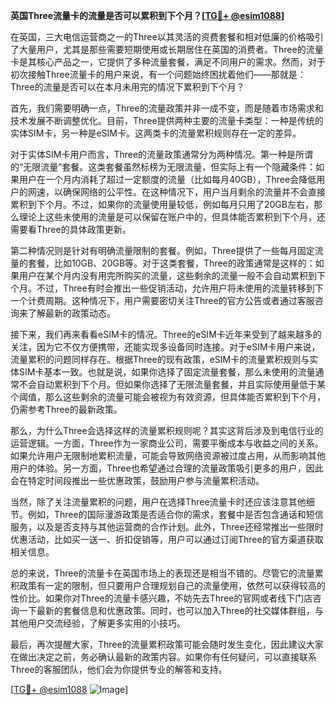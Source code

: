 **英国Three流量卡的流量是否可以累积到下个月？[[TG💪+ @esim1088](https://t.me/s/esim1088)]**

在英国，三大电信运营商之一的Three以其灵活的资费套餐和相对低廉的价格吸引了大量用户，尤其是那些需要短期使用或长期居住在英国的消费者。Three的流量卡是其核心产品之一，它提供了多种流量套餐，满足不同用户的需求。然而，对于初次接触Three流量卡的用户来说，有一个问题始终困扰着他们——那就是：Three的流量是否可以在本月未用完的情况下累积到下个月？

首先，我们需要明确一点，Three的流量政策并非一成不变，而是随着市场需求和技术发展不断调整优化。目前，Three提供两种主要的流量卡类型：一种是传统的实体SIM卡，另一种是eSIM卡。这两类卡的流量累积规则存在一定的差异。

对于实体SIM卡用户而言，Three的流量政策通常分为两种情况。第一种是所谓的“无限流量”套餐。这类套餐虽然标榜为无限流量，但实际上有一个隐藏条件：如果用户在一个月内消耗了超过一定额度的流量（比如每月40GB），Three会降低用户的网速，以确保网络的公平性。在这种情况下，用户当月剩余的流量并不会直接累积到下个月。不过，如果你的流量使用量较低，例如每月只用了20GB左右，那么理论上这些未使用的流量是可以保留在账户中的，但具体能否累积到下个月，还需要看Three的具体政策更新。

第二种情况则是针对有明确流量限制的套餐。例如，Three提供了一些每月固定流量的套餐，比如10GB、20GB等。对于这类套餐，Three的政策通常是这样的：如果用户在某个月内没有用完所购买的流量，这些剩余的流量一般不会自动累积到下个月。不过，Three有时会推出一些促销活动，允许用户将未使用的流量转移到下一个计费周期。这种情况下，用户需要密切关注Three的官方公告或者通过客服咨询来了解最新的政策动态。

接下来，我们再来看看eSIM卡的情况。Three的eSIM卡近年来受到了越来越多的关注，因为它不仅方便携带，还能实现多设备同时连接。对于eSIM卡用户来说，流量累积的问题同样存在。根据Three的现有政策，eSIM卡的流量累积规则与实体SIM卡基本一致。也就是说，如果你选择了固定流量套餐，那么未使用的流量通常不会自动累积到下个月。但如果你选择了无限流量套餐，并且实际使用量低于某个阈值，那么这些剩余的流量可能会被视为有效资源，但具体能否累积到下个月，仍需参考Three的最新政策。

那么，为什么Three会选择这样的流量累积规则呢？其实这背后涉及到电信行业的运营逻辑。一方面，Three作为一家商业公司，需要平衡成本与收益之间的关系。如果允许用户无限制地累积流量，可能会导致网络资源被过度占用，从而影响其他用户的体验。另一方面，Three也希望通过合理的流量政策吸引更多的用户，因此会在特定时间段推出一些优惠政策，鼓励用户参与流量累积活动。

当然，除了关注流量累积的问题，用户在选择Three流量卡时还应该注意其他细节。例如，Three的国际漫游政策是否适合你的需求，套餐中是否包含通话和短信服务，以及是否支持与其他运营商的合作计划。此外，Three还经常推出一些限时优惠活动，比如买一送一、折扣促销等，用户可以通过订阅Three的官方渠道获取相关信息。

总的来说，Three的流量卡在英国市场上的表现还是相当不错的。尽管它的流量累积政策有一定的限制，但只要用户合理规划自己的流量使用，依然可以获得较高的性价比。如果你对Three的流量卡感兴趣，不妨先去Three的官网或者线下门店咨询一下最新的套餐信息和优惠政策。同时，也可以加入Three的社交媒体群组，与其他用户交流经验，了解更多实用的小技巧。

最后，再次提醒大家，Three的流量累积政策可能会随时发生变化，因此建议大家在做出决定之前，务必确认最新的政策内容。如果你有任何疑问，可以直接联系Three的客服团队，他们会为你提供专业的解答和支持。

[[TG💪+ @esim1088](https://t.me/s/esim1088) ![Image](https://i.postimg.cc/4NQfJmqS/Snipaste-2025-05-13-00-14-12.png)]